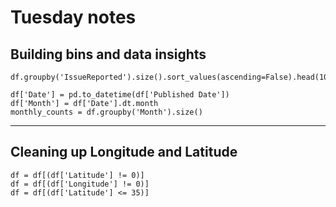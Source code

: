 # Tuesday notes

## Building bins and data insights
```
df.groupby('IssueReported').size().sort_values(ascending=False).head(10)

df['Date'] = pd.to_datetime(df['Published Date'])
df['Month'] = df['Date'].dt.month
monthly_counts = df.groupby('Month').size()
```
---

## Cleaning up Longitude and Latitude
```
df = df[(df['Latitude'] != 0)]
df = df[(df['Longitude'] != 0)]
df = df[(df['Latitude'] <= 35)]
```


